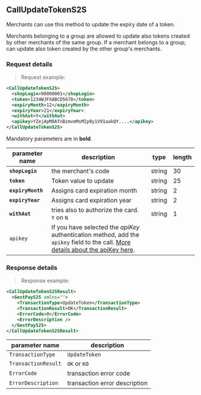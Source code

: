 ## CallUpdateTokenS2S 

Merchants can use this method to update the expiry date of a token.

Merchants belonging to a group are allowed to update also tokens created by other merchants of the same group. If a merchant belongs to a group, can update also token created by the other group's merchants.


### Request details 

> Request example: 

```xml
<CallUpdateTokenS2S>
  <shopLogin>90000001</shopLogin>
  <token>1234WJFXABCD5678</token>
  <expiryMonth>12</expiryMonth>
  <expiryYear>21</expiryYear>
  <withAut>Y</withAut>
  <apikey>YZejApM8AfnBzmvmMsMIp0y1V91aakQY....</apikey>
</CallUpdateTokenS2S>
```

Mandatory parameters are in **bold**. 

| parameter name | description | type | length | 
| -------------- | ----------- | -----|--------| 
| **`shopLogin`** | the merchant's code | string | 30 |  
| **`token`** | Token value to update | string | 25 
| **`expiryMonth`** | Assigns card expiration month | string | 2
| **`expiryYear`** | Assigns card expiration year | string | 2 
| **`withAut`** | tries also to authorize the card. <br> `Y` on `N` | string | 1
| `apikey` | If you have selected the _apiKey_ authentication method, add the `apikey` field to the call. [More details about the apiKey here](#authorizing-calls-against-gestpay). |  |  | 

### Response details 

> Response example: 

```xml
<CallUpdateTokenS2SResult>
  <GestPayS2S xmlns="">
    <TransactionType>UpdateToken</TransactionType>
    <TransactionResult>OK</TransactionResult>
    <ErrorCode>0</ErrorCode>
    <ErrorDescription />
  </GestPayS2S>
</CallUpdateTokenS2SResult>
```

| parameter name | description |  
| -------------- | ----------- |  
| `TransactionType` | `UpdateToken`
| `TransactionResult` | `OK` or `KO`
| `ErrorCode` | transaction error code | 
| `ErrorDescription` | transaction error description